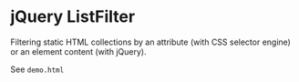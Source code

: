 # jQuery ListFilter

Filtering static HTML collections by an attribute (with CSS selector engine) or an element content (with jQuery).

See `demo.html`
